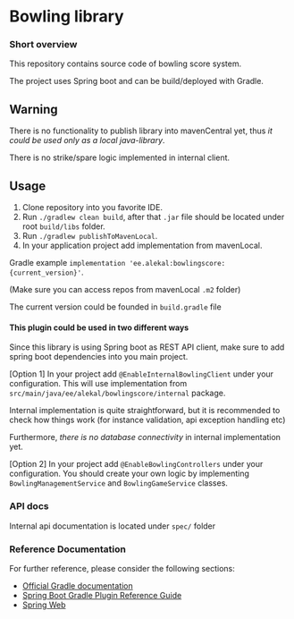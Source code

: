 # Bowling library

### Short overview

This repository contains source code of bowling score system.

The project uses Spring boot and can be build/deployed with Gradle.

## Warning

There is no functionality to publish library into mavenCentral yet, thus _it could be used only as a local java-library_.

There is no strike/spare logic implemented in internal client.

## Usage

1. Clone repository into you favorite IDE.
2. Run `./gradlew clean build`, after that `.jar` file should be located under root `build/libs` folder.
3. Run `./gradlew publishToMavenLocal`.
4. In your application project add implementation from mavenLocal.

Gradle example `implementation 'ee.alekal:bowlingscore:{current_version}'`. 

(Make sure you can access repos from mavenLocal `.m2` folder)

The current version could be founded in `build.gradle` file

#### This plugin could be used in two different ways

Since this library is using Spring boot as REST API client, make sure to add spring boot dependencies into you main project.

[Option 1] In your project add `@EnableInternalBowlingClient` under your configuration.
This will use implementation from `src/main/java/ee/alekal/bowlingscore/internal` package.

Internal implementation is quite straightforward, but it is recommended to check how things work (for instance validation, api exception handling etc)

Furthermore, _there is no database connectivity_ in internal implementation yet.

[Option 2] In your project add `@EnableBowlingControllers` under your configuration.
 You should create your own logic by implementing `BowlingManagementService` and `BowlingGameService` classes.

### API docs
Internal api documentation is located under `spec/` folder

### Reference Documentation
For further reference, please consider the following sections:

* [Official Gradle documentation](https://docs.gradle.org)
* [Spring Boot Gradle Plugin Reference Guide](https://docs.spring.io/spring-boot/docs/2.7.3/gradle-plugin/reference/html/)
* [Spring Web](https://docs.spring.io/spring-boot/docs/2.7.3/reference/htmlsingle/#web)
